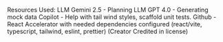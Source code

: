 


Resources Used:
LLM Gemini 2.5 - Planning
LLM GPT 4.0 - Generating mock data
Copilot - Help with tail wind styles, scaffold unit tests.
Github - React Accelerator with needed dependencies configured (react/vite, typescript, tailwind, eslint, prettier) (Creator Credited in license)